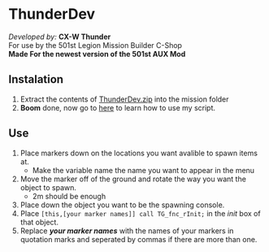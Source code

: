# ThunderDev
_Developed by:_ **CX-W Thunder**  
For use by the 501st Legion Mission Builder C-Shop  
**Made For the newest version of the 501st AUX Mod**

## Instalation
1. Extract the contents of [ThunderDev.zip](https://github.com/jdoxley/ThunderDev/releases/tag/v1.0.0) into the mission folder
2. **Boom** done, now go to [here](https://github.com/jdoxley/ThunderDev/blob/master/README.md#use) to learn how to use my script.


## Use
1. Place markers down on the locations you want avalible to spawn items at.
   - Make the variable name the name you want to appear in the menu
2. Move the marker off of the ground and rotate the way you want the object to spawn.
   - 2m should be enough
3. Place down the object you want to be the spawning console.
4. Place `[this,[your marker names]] call TG_fnc_rInit;` in the _init_ box of that object.
5. Replace **_your marker names_** with the names of your markers in quotation marks and seperated by commas if there are more than one.
